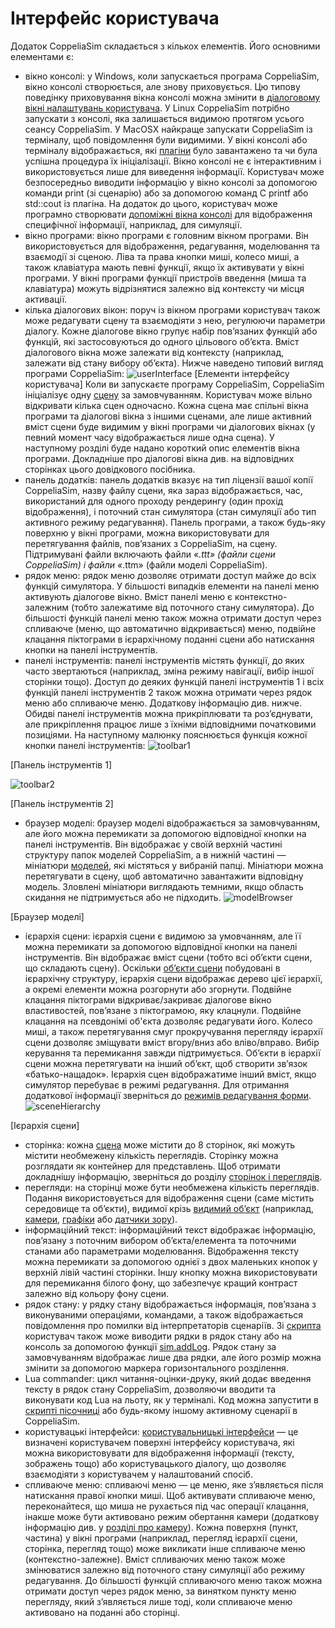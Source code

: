 #  Інтерфейс користувача #
Додаток CoppeliaSim складається з кількох елементів. Його основними елементами є:
+ вікно консолі: у Windows, коли запускається програма CoppeliaSim, вікно консолі створюється, але знову приховується. Цю типову поведінку приховування вікна консолі можна змінити в [діалоговому вікні налаштувань користувача](https://www.coppeliarobotics.com/helpFiles/en/settings.htm). У Linux CoppeliaSim потрібно запускати з консолі, яка залишається видимою протягом усього сеансу CoppeliaSim. У MacOSX найкраще запускати CoppeliaSim із терміналу, щоб повідомлення були видимими. У вікні консолі або терміналу відображається, які [плагіни](https://www.coppeliarobotics.com/helpFiles/en/plugins.htm) було завантажено та чи була успішна процедура їх ініціалізації. Вікно консолі не є інтерактивним і використовується лише для виведення інформації. Користувач може безпосередньо виводити інформацію у вікно консолі за допомогою команди print (зі сценарію) або за допомогою команд C printf або std::cout із плагіна. На додаток до цього, користувач може програмно створювати [допоміжні вікна консолі](https://www.coppeliarobotics.com/helpFiles/en/apiFunctions.htm#auxiliaryConsoleFunctions) для відображення специфічної інформації, наприклад, для симуляції.
+ вікно програми: вікно програми є головним вікном програми. Він використовується для відображення, редагування, моделювання та взаємодії зі сценою. Ліва та права кнопки миші, колесо миші, а також клавіатура мають певні функції, якщо їх активувати у вікні програми. У вікні програми функції пристроїв введення (миша та клавіатура) можуть відрізнятися залежно від контексту чи місця активації.
+ кілька діалогових вікон: поруч із вікном програми користувач також може редагувати сцену та взаємодіяти з нею, регулюючи параметри діалогу. Кожне діалогове вікно групує набір пов’язаних функцій або функцій, які застосовуються до одного цільового об’єкта. Вміст діалогового вікна може залежати від контексту (наприклад, залежати від стану вибору об’єкта).
Нижче наведено типовий вигляд програми CoppeliaSim:
![userInterface](userInterface.png)
                                           [Елементи інтерфейсу користувача]
Коли ви запускаєте програму CoppeliaSim, CoppeliaSim ініціалізує одну [сцену](https://www.coppeliarobotics.com/helpFiles/en/scenes.htm) за замовчуванням. Користувач може вільно відкривати кілька сцен одночасно. Кожна сцена має спільні вікна програми та діалогові вікна з іншими сценами, але лише активний вміст сцени буде видимим у вікні програми чи діалогових вікнах (у певний момент часу відображається лише одна сцена).
У наступному розділі буде надано короткий опис елементів вікна програми. Докладніше про діалогові вікна див. на відповідних сторінках цього довідкового посібника.
+ панель додатків: панель додатків вказує на тип ліцензії вашої копії CoppeliaSim, назву файлу сцени, яка зараз відображається, час, використаний для одного проходу рендерингу (один прохід відображення), і поточний стан симулятора (стан симуляції або тип активного режиму редагування). Панель програми, а також будь-яку поверхню у вікні програми, можна використовувати для перетягування файлів, пов’язаних з CoppeliaSim, на сцену. Підтримувані файли включають файли «*.ttt» (файли сцени CoppeliaSim) і файли «*.ttm» (файли моделі CoppeliaSim).
+ рядок меню: рядок меню дозволяє отримати доступ майже до всіх функцій симулятора. У більшості випадків елементи на панелі меню активують діалогове вікно. Вміст панелі меню є контекстно-залежним (тобто залежатиме від поточного стану симулятора). До більшості функцій панелі меню також можна отримати доступ через спливаюче (меню, що автоматично відкривається) меню, подвійне клацання піктограми в ієрархічному поданні сцени або натискання кнопки на панелі інструментів.
+ панелі інструментів: панелі інструментів містять функції, до яких часто звертаються (наприклад, зміна режиму навігації, вибір іншої сторінки тощо). Доступ до деяких функцій панелі інструментів 1 і всіх функцій панелі інструментів 2 також можна отримати через рядок меню або спливаюче меню. Додаткову інформацію див. нижче. Обидві панелі інструментів можна прикріплювати та роз’єднувати, але прикріплення працює лише з їхніми відповідними початковими позиціями. На наступному малюнку пояснюється функція кожної кнопки панелі інструментів:
![toolbar1](toolbar1.jpg)

[Панель інструментів 1]

![toolbar2](toolbar2.jpg)

[Панель інструментів 2]

+ браузер моделі: браузер моделі відображається за замовчуванням, але його можна перемикати за допомогою відповідної кнопки на панелі інструментів. Він відображає у своїй верхній частині структуру папок моделей CoppeliaSim, а в нижній частині — мініатюри [моделей](https://www.coppeliarobotics.com/helpFiles/en/models.htm), які містяться у вибраній папці. Мініатюри можна перетягувати в сцену, щоб автоматично завантажити відповідну модель. Зловлені мініатюри виглядають темними, якщо область скидання не підтримується або не підходить.
![modelBrowser](modelBrowser.jpg)

[Браузер моделі]

+ ієрархія сцени: ієрархія сцени є видимою за умовчанням, але її можна перемикати за допомогою відповідної кнопки на панелі інструментів. Він відображає вміст сцени (тобто всі об’єкти сцени, що складають сцену). Оскільки [об’єкти сцени](https://www.coppeliarobotics.com/helpFiles/en/objects.htm) побудовані в ієрархічну структуру, ієрархія сцени відображає дерево цієї ієрархії, а окремі елементи можна розгорнути або згорнути. Подвійне клацання піктограми відкриває/закриває діалогове вікно властивостей, пов’язане з піктограмою, яку клацнули. Подвійне клацання на псевдонімі об'єкта дозволяє редагувати його. Колесо миші, а також перетягування смуг прокручування перегляду ієрархії сцени дозволяє зміщувати вміст вгору/вниз або вліво/вправо. Вибір керування та перемикання завжди підтримується. Об’єкти в ієрархії сцени можна перетягувати на інший об’єкт, щоб створити зв’язок «батько-нащадок». Ієрархія сцен відображатиме інший вміст, якщо симулятор перебуває в режимі редагування. Для отримання додаткової інформації зверніться до [режимів редагування форми](https://www.coppeliarobotics.com/helpFiles/en/shapeEditModes.htm).
![sceneHierarchy](sceneHierarchy.jpg)

[Ієрархія сцени]

+ сторінка: кожна [сцена](https://www.coppeliarobotics.com/helpFiles/en/scenes.htm) може містити до 8 сторінок, які можуть містити необмежену кількість переглядів. Сторінку можна розглядати як контейнер для представлень. Щоб отримати докладнішу інформацію, зверніться до розділу [сторінок і переглядів](https://www.coppeliarobotics.com/helpFiles/en/pagesAndViews.htm).
+ перегляди: на сторінці може бути необмежена кількість переглядів. Подання використовується для відображення сцени (саме містить середовище та об’єкти), видимої крізь [видимий об’єкт](https://www.coppeliarobotics.com/helpFiles/en/viewableObjects.htm) (наприклад, [камери](https://www.coppeliarobotics.com/helpFiles/en/cameras.htm), [графіки](https://www.coppeliarobotics.com/helpFiles/en/graphs.htm) або [датчики зору](https://www.coppeliarobotics.com/helpFiles/en/visionSensors.htm)).
+ інформаційний текст: інформаційний текст відображає інформацію, пов’язану з поточним вибором об’єкта/елемента та поточними станами або параметрами моделювання. Відображення тексту можна перемикати за допомогою однієї з двох маленьких кнопок у верхній лівій частині сторінки. Іншу кнопку можна використовувати для перемикання білого фону, що забезпечує кращий контраст залежно від кольору фону сцени.
+ рядок стану: у рядку стану відображається інформація, пов’язана з виконуваними операціями, командами, а також відображається повідомлення про помилки від інтерпретаторів сценаріїв. Зі [скрипта](https://www.coppeliarobotics.com/helpFiles/en/scripts.htm) користувач також може виводити рядки в рядок стану або на консоль за допомогою функції [sim.addLog](https://www.coppeliarobotics.com/helpFiles/en/regularApi/simAddLog.htm). Рядок стану за замовчуванням відображає лише два рядки, але його розмір можна змінити за допомогою маркера горизонтального розділення.
+ Lua commander: цикл читання-оцінки-друку, який додає введення тексту в рядок стану CoppeliaSim, дозволяючи вводити та виконувати код Lua на льоту, як у терміналі. Код можна запустити в [скрипті пісочниці](https://www.coppeliarobotics.com/helpFiles/en/sandboxScript.htm) або будь-якому іншому активному сценарії в CoppeliaSim.
+ користувацькі інтерфейси: [користувальницькі інтерфейси](https://www.coppeliarobotics.com/helpFiles/en/customUIPlugin.htm) — це визначені користувачем поверхні інтерфейсу користувача, які можна використовувати для відображення інформації (тексту, зображень тощо) або користувацького діалогу, що дозволяє взаємодіяти з користувачем у налаштований спосіб.
+ спливаюче меню: спливаючі меню — це меню, яке з’являється після натискання правої кнопки миші. Щоб активувати спливаюче меню, переконайтеся, що миша не рухається під час операції клацання, інакше може бути активовано режим обертання камери (додаткову інформацію див. у [розділі про камеру](https://www.coppeliarobotics.com/helpFiles/en/cameras.htm)). Кожна поверхня (пункт, частина) у вікні програми (наприклад, перегляд ієрархії сцени, сторінка, перегляд тощо) може викликати інше спливаюче меню (контекстно-залежне). Вміст спливаючих меню також може змінюватися залежно від поточного стану симуляції або режиму редагування. До більшості функцій спливаючого меню також можна отримати доступ через рядок меню, за винятком пункту меню перегляду, який з’являється лише тоді, коли спливаюче меню активовано на поданні або сторінці.
